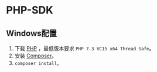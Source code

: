# PHP-SDK

## Windows配置

1. 下载 [PHP](https://windows.php.net/download) ，最低版本要求 `PHP 7.3 VC15 x64 Thread Safe`。
2. 安装 [Composer](https://getcomposer.org)。
3. `composer install`。 
